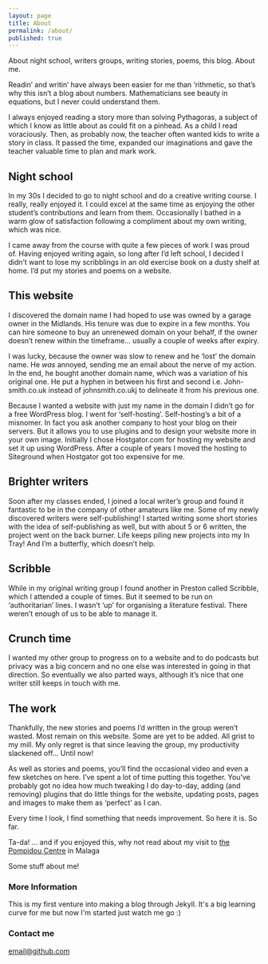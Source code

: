 ```yaml
---
layout: page
title: About
permalink: /about/
published: true
---
```

About night school, writers groups, writing stories, poems, this blog. About me.  

Readin’ and writin’ have always been easier for me than ‘rithmetic, so that’s why this isn’t a blog about numbers. Mathematicians see beauty in equations, but I never could understand them.  

I always enjoyed reading a story more than solving Pythagoras, a subject of which I know as little about as could fit on a pinhead. As a child I read voraciously. Then, as probably now, the teacher often wanted kids to write a story in class. It passed the time, expanded our imaginations and gave the teacher valuable time to plan and mark work.  

## Night school
In my 30s I decided to go to night school and do a creative writing course. I really, really enjoyed it. I could excel at the same time as enjoying the other student’s contributions and learn from them. Occasionally I bathed in a warm glow of satisfaction following a compliment about my own writing, which was nice.   

I came away from the course with quite a few pieces of work I was proud of. Having enjoyed writing again, so long after I’d left school, I decided I didn’t want to lose my scribblings in an old exercise book on a dusty shelf at home. I’d put my stories and poems on a website.  

## This website
I discovered the domain name I had hoped to use was owned by a garage owner in the Midlands. His tenure was due to expire in a few months. You can hire someone to buy an unrenewed domain on your behalf, if the owner doesn’t renew within the timeframe… usually a couple of weeks after expiry.  

I was lucky, because the owner was slow to renew and he ‘lost’ the domain name. He _was_ annoyed, sending me an email about the nerve of my action. In the end, he bought another domain name, which was a variation of his original one. He put a hyphen in between his first and second i.e. John-smith.co.uk instead of johnsmith.co.ukj to delineate it from his previous one.  

Because I wanted a website with just my name in the domain I didn’t go for a free WordPress blog. I went for ‘self-hosting’. Self-hosting’s a bit of a misnomer. In fact you ask another company to host your blog on their servers. But it allows you to use plugins and to design your website more in your own image. Initially I chose Hostgator.com for hosting my website and set it up using WordPress. After a couple of years I moved the hosting to Siteground when Hostgator got too expensive for me.  

## Brighter writers
Soon after my classes ended, I joined a local writer’s group and found it fantastic to be in the company of other amateurs like me. Some of my newly discovered writers were self-publishing! I started writing some short stories with the idea of self-publishing as well, but with about 5 or 6 written, the project went on the back burner. Life keeps piling new projects into my In Tray! And I’m a butterfly, which doesn’t help.  

## Scribble
While in my originaI writing group I found another in Preston called Scribble, which I attended a couple of times. But it seemed to be run on ‘authoritarian’ lines. I wasn’t ‘up’ for organising a literature festival. There weren’t enough of us to be able to manage it.  

## Crunch time
I wanted my other group to progress on to a website and to do podcasts but privacy was a big concern and no one else was interested in going in that direction. So eventually we also parted ways, although it’s nice that one writer still keeps in touch with me.  

## The work
Thankfully, the new stories and poems I’d written in the group weren’t wasted. Most remain on this website. Some are yet to be added. All grist to my mill. My only regret is that since leaving the group, my productivity slackened off… Until now!  

As well as stories and poems, you’ll find the occasional video and even a few sketches on here. I’ve spent a lot of time putting this together. You’ve probably got no idea how much tweaking I do day-to-day, adding (and removing) plugins that do little things for the website, updating posts, pages and images to make them as ‘perfect’ as I can.  

Every time I look, I find something that needs improvement. So here it is. So far.  

Ta-da!
… and if you enjoyed this, why not read about my visit to [the Pompidou Centre](https://adewils.github.io/2021-08-16-cac-and-centre-pompidou-malaga-2-2.md) in Malaga


Some stuff about me!

### More Information

This is my first venture into making a blog through Jekyll. It's a big learning curve for me but now I'm started just watch me go :)

### Contact me

[email@github.com](mailto:42959312+adewils@users.noreply.github.com)
